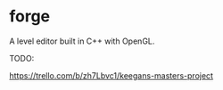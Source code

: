 # forge

A level editor built in C++ with OpenGL.

TODO:

https://trello.com/b/zh7Lbvc1/keegans-masters-project